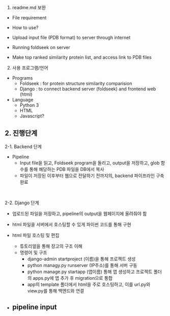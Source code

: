 1. readme.md 보완

- File requirement
- How to use?

- Upload input file (PDB format) to server through internet
- Running foldseek on server
- Make top ranked similarity protein list, and access link to PDB files

2. 사용 프로그램/언어

- Programs
  - Foldseek : for protein structure similarity comparision
  - Django : to connect backend server (foldseek) and frontend web (html)
- Language
  - Python 3
  - HTML
  - Javascript?


## 2. 진행단계

2-1. Backend 단계
<br/>

- Pipeline
  - Input file을 읽고, Foldseek program을 돌리고, output을 저장하고, glob 함수를 통해 해당하는 PDB 파일을 DB에서 복사
  - 파일이 저장된 이후부터 웹으로 전달하기 전까지의, backend 파이프라인 구축 완료
<br/>

2-2. Django 단계
<br/>
- 업로드된 파일을 저장하고, pipeline의 output을 웹페이지에 올려줘야 함
- html 파일을 서버에서 호스팅할 수 있게 파이썬 코드를 통해 구현

- html 파일 호스팅 및 편집
  - 튜토리얼을 통해 장고의 구조 이해
  - 명령어 및 구조 
    - django-admin startproject (이름)을 통해 프로젝트 생성
    - python managy.py runserver (IP주소)를 통해 서버 구동
    - python manage.py startapp (앱이름) 통해 앱 생성하고 프로젝트 폴더의 apps.py에 앱 추가 후 migration으로 통합
    - app의 template 폴더에서 html을 주로 호스팅하고, 이를 url.py와 view.py를 통해 백엔드와 연결

- pipeline input
  - 
